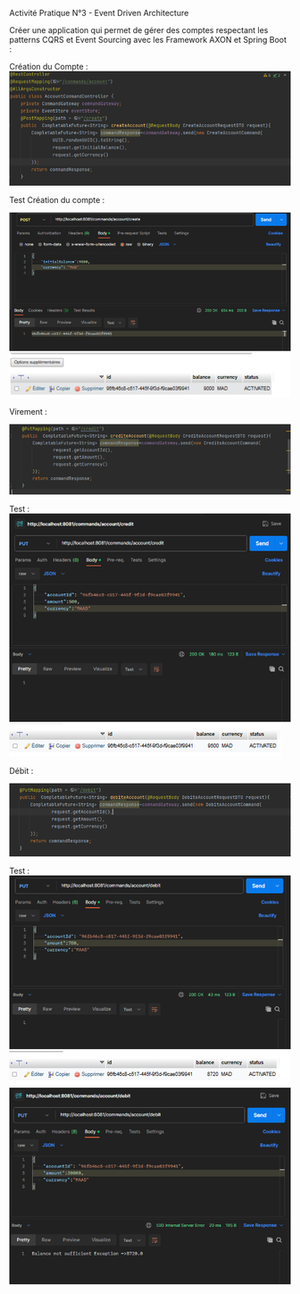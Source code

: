 Activité Pratique N°3 - Event Driven Architecture

Créer une application qui permet de gérer des comptes respectant les patterns 
CQRS et Event Sourcing avec les Framework AXON et Spring Boot :


Création du Compte :
![img_1.png](img_1.png)

Test Création du compte :

![img.png](img.png)
![img_4.png](img_4.png)

Virement : 

![img_2.png](img_2.png)

Test : 
![img_3.png](img_3.png)
![img_5.png](img_5.png)

Débit :

![img_6.png](img_6.png)

Test :
![img_7.png](img_7.png)
![img_8.png](img_8.png)
![img_9.png](img_9.png)


